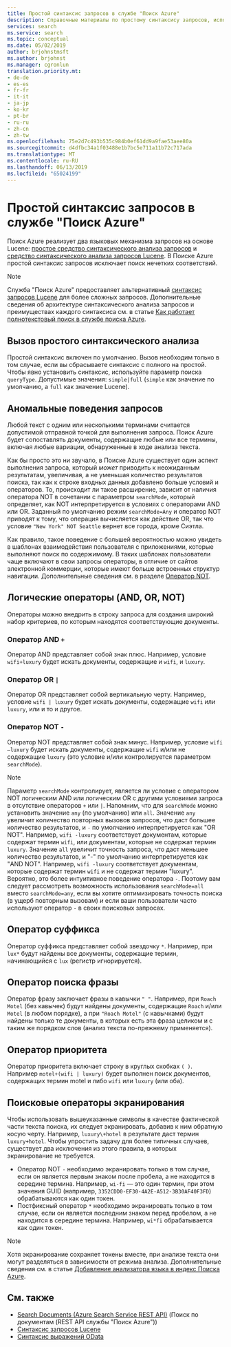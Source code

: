 ```yaml
---
title: Простой синтаксис запросов в службе "Поиск Azure"
description: Справочные материалы по простому синтаксису запросов, используемому для запросов полнотекстового поиска в службе "Поиск Azure".
services: search
ms.service: search
ms.topic: conceptual
ms.date: 05/02/2019
author: brjohnstmsft
ms.author: brjohnst
ms.manager: cgronlun
translation.priority.mt:
- de-de
- es-es
- fr-fr
- it-it
- ja-jp
- ko-kr
- pt-br
- ru-ru
- zh-cn
- zh-tw
ms.openlocfilehash: 75e2d7c493b535c984b0ef61dd9a9fae53aee80a
ms.sourcegitcommit: d4dfbc34a1f03488e1b7bc5e711a11b72c717ada
ms.translationtype: MT
ms.contentlocale: ru-RU
ms.lasthandoff: 06/13/2019
ms.locfileid: "65024199"
---
```

# <a name="simple-query-syntax-in-azure-search"></a>Простой синтаксис запросов в службе "Поиск Azure"
Поиск Azure реализует два языковых механизма запросов на основе Lucene: [простое средство синтаксического анализа запросов](https://lucene.apache.org/core/4_7_0/queryparser/org/apache/lucene/queryparser/simple/SimpleQueryParser.html) и [средство синтаксического анализа запросов Lucene](https://lucene.apache.org/core/4_10_2/queryparser/org/apache/lucene/queryparser/classic/package-summary.html). В Поиске Azure простой синтаксис запросов исключает поиск нечетких соответствий.  

> [!NOTE]  
>  Служба "Поиск Azure" предоставляет альтернативный [синтаксис запросов Lucene](query-lucene-syntax.md) для более сложных запросов. Дополнительные сведения об архитектуре синтаксического анализа запросов и преимуществах каждого синтаксиса см. в статье [Как работает полнотекстовый поиск в службе поиска Azure](search-lucene-query-architecture.md).

## <a name="how-to-invoke-simple-parsing"></a>Вызов простого синтаксического анализа

Простой синтаксис включен по умолчанию. Вызов необходим только в том случае, если вы сбрасываете синтаксис с полного на простой. Чтобы явно установить синтаксис, используйте параметр поиска `queryType`. Допустимые значения: `simple|full` (`simple` как значение по умолчанию, а `full` как значение Lucene). 

## <a name="query-behavior-anomalies"></a>Аномальные поведения запросов

Любой текст с одним или несколькими терминами считается допустимой отправной точкой для выполнения запроса. Поиск Azure будет сопоставлять документы, содержащие любые или все термины, включая любые вариации, обнаруженные в ходе анализа текста. 

Как бы просто это ни звучало, в Поиске Azure существует один аспект выполнения запроса, который *может* приводить к неожиданным результатам, увеличивая, а не уменьшая количество результатов поиска, так как к строке входных данных добавлено больше условий и операторов. То, происходит ли такое расширение, зависит от наличия оператора NOT в сочетании с параметром `searchMode`, который определяет, как NOT интерпретируется в условиях с операторами AND или OR. Заданный по умолчанию режим `searchMode=Any` и оператор NOT приводят к тому, что операция вычисляется как действие OR, так что условие `"New York" NOT Seattle` вернет все города, кроме Сиэтла.  

Как правило, такое поведение с большей вероятностью можно увидеть в шаблонах взаимодействия пользователя с приложениями, которые выполняют поиск по содержимому. В таких шаблонах пользователи чаще включают в свои запросы операторы, в отличие от сайтов электронной коммерции, которые имеют больше встроенных структур навигации. Дополнительные сведения см. в разделе [Оператор NOT](#not-operator). 

## <a name="boolean-operators-and-or-not"></a>Логические операторы (AND, OR, NOT) 

Операторы можно внедрить в строку запроса для создания широкий набор критериев, по которым находятся соответствующие документы. 

### <a name="and-operator-"></a>Оператор AND `+`

Оператор AND представляет собой знак плюс. Например, условие `wifi+luxury` будет искать документы, содержащие и `wifi`, и `luxury`.

### <a name="or-operator-"></a>Оператор OR `|`

Оператор OR представляет собой вертикальную черту. Например, условие `wifi | luxury` будет искать документы, содержащие `wifi` или `luxury`, или и то и другое.

<a name="not-operator"></a>

### <a name="not-operator--"></a>Оператор NOT `-`

Оператор NOT представляет собой знак минус. Например, условие `wifi –luxury` будет искать документы, содержащие `wifi` и/или не содержащие `luxury` (это условие и/или контролируется параметром `searchMode`).

> [!NOTE]  
>  Параметр `searchMode` контролирует, является ли условие с оператором NOT логическим AND или логическим OR с другими условиями запроса в отсутствие операторов `+` или `|`. Напомним, что для `searchMode` можно установить значение `any` (по умолчанию) или `all`. Значение `any` увеличит количество повторных вызовов запросов, что даст большее количество результатов, и `-` по умолчанию интерпретируется как "OR NOT". Например, `wifi -luxury` соответствует документам, которые содержат термин `wifi`, или документам, которые не содержат термин `luxury`. Значение `all` увеличит точность запроса, что даст меньшее количество результатов, и "-" по умолчанию интерпретируется как "AND NOT". Например, `wifi -luxury` соответствует документам, которые содержат термин `wifi` и не содержат термин "luxury". Вероятно, это более интуитивное поведение оператора `-`. Поэтому вам следует рассмотреть возможность использования `searchMode=all` вместо `searchMode=any`, если вы хотите оптимизировать точность поиска (в ущерб повторным вызовам) *и* если ваши пользователи часто используют оператор `-` в своих поисковых запросах.

## <a name="suffix-operator"></a>Оператор суффикса

Оператор суффикса представляет собой звездочку `*`. Например, при `lux*` будут найдены все документы, содержащие термин, начинающийся с `lux` (регистр игнорируется).  

## <a name="phrase-search-operator"></a>Оператор поиска фразы

Оператор фразу заключает фразы в кавычки `" "`. Например, при `Roach Motel` (без кавычек) будут найдены документы, содержащие `Roach` и/или `Motel` (в любом порядке), а при `"Roach Motel"` (с кавычками) будут найдены только те документы, в которых есть эта фраза целиком и с таким же порядком слов (анализ текста по-прежнему применяется).

## <a name="precedence-operator"></a>Оператор приоритета

Оператор приоритета включает строку в круглых скобках `( )`. Например `motel+(wifi | luxury)` будет выполнен поиск документов, содержащих термин motel и либо `wifi` или `luxury` (или оба).  

## <a name="escaping-search-operators"></a>Поисковые операторы экранирования  

 Чтобы использовать вышеуказанные символы в качестве фактической части текста поиска, их следует экранировать, добавив к ним обратную косую черту. Например, `luxury\+hotel` в результате даст термин `luxury+hotel`. Чтобы упростить задачу для более типичных случаев, существует два исключения из этого правила, в которых экранирование не требуется.  

- Оператор NOT `-` необходимо экранировать только в том случае, если он является первым знаком после пробела, а не находится в середине термина. Например, `wi-fi` — это один термин, при этом значения GUID (например, `3352CDD0-EF30-4A2E-A512-3B30AF40F3FD`) обрабатываются как один токен.
- Постфиксный оператор `*` необходимо экранировать только в том случае, если он является последним знаком перед пробелом, а не находится в середине термина. Например, `wi*fi` обрабатывается как один токен.

> [!NOTE]  
>  Хотя экранирование сохраняет токены вместе, при анализе текста они могут разделяться в зависимости от режима анализа. Дополнительные сведения см. в статье [Добавление анализатора языка в индекс Поиска Azure](index-add-language-analyzers.md).  

## <a name="see-also"></a>См. также  

+ [Search Documents (Azure Search Service REST API)](https://docs.microsoft.com/rest/api/searchservice/Search-Documents) (Поиск по документам (REST API службы "Поиск Azure")) 
+ [Синтаксис запросов Lucene](query-lucene-syntax.md)
+ [Синтаксис выражений OData](query-odata-filter-orderby-syntax.md) 
